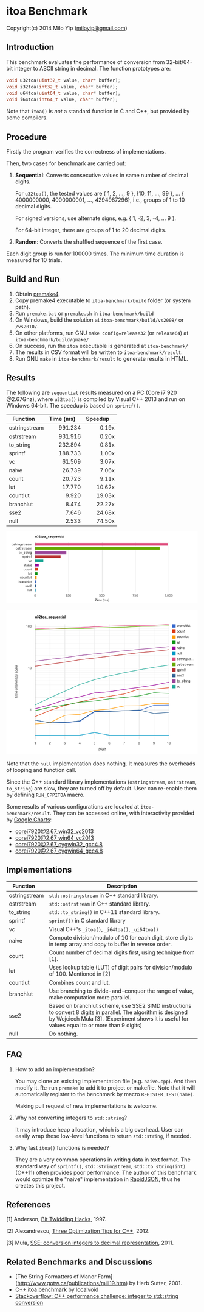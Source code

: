# itoa Benchmark

Copyright(c) 2014 Milo Yip (miloyip@gmail.com)

## Introduction

This benchmark evaluates the performance of conversion from 32-bit/64-bit integer to ASCII string in decimal. The function prototypes are:

~~~~~~~~cpp
void u32toa(uint32_t value, char* buffer);
void i32toa(int32_t value, char* buffer);
void u64toa(uint64_t value, char* buffer);
void i64toa(int64_t value, char* buffer);
~~~~~~~~

Note that `itoa()` is *not* a standard function in C and C++, but provided by some compilers.

## Procedure

Firstly the program verifies the correctness of implementations.

Then, two cases for benchmark are carried out:

1. **Sequential**: Converts consecutive values in same number of decimal digits.

   For `u32toa()`, the tested values are { 1, 2, ..., 9 }, {10, 11, ..., 99 }, ... { 4000000000, 4000000001, ..., 4294967296}, i.e., groups of 1 to 10 decimal digits.

   For signed versions, use alternate signs, e.g. { 1, -2, 3, -4, ... 9 }.

   For 64-bit integer, there are groups of 1 to 20 decimal digits.

2. **Random**: Converts the shuffled sequence of the first case.

Each digit group is run for 100000 times. The minimum time duration is measured for 10 trials.

## Build and Run

1. Obtain [premake4](http://industriousone.com/premake/download).
2. Copy premake4 executable to `itoa-benchmark/build` folder (or system path).
3. Run `premake.bat` or `premake.sh` in `itoa-benchmark/build`
4. On Windows, build the solution at `itoa-benchmark/build/vs2008/` or `/vs2010/`.
5. On other platforms, run GNU `make config=release32` (or `release64`) at `itoa-benchmark/build/gmake/`
6. On success, run the `itoa` executable is generated at `itoa-benchmark/`
7. The results in CSV format will be written to `itoa-benchmark/result`.
8. Run GNU `make` in `itoa-benchmark/result` to generate results in HTML.

## Results

The following are `sequential` results measured on a PC (Core i7 920 @2.67Ghz), where `u32toa()` is compiled by Visual C++ 2013 and run on Windows 64-bit. The speedup is based on `sprintf()`.

Function      | Time (ms)  | Speedup 
--------------|-----------:|-------:
ostringstream | 991.234    | 0.19x
ostrstream    | 931.916    | 0.20x
to_string     | 232.894    | 0.81x
sprintf       | 188.733    | 1.00x
vc            | 61.509     | 3.07x
naive         | 26.739     | 7.06x
count         | 20.723     | 9.11x
lut           | 17.770     | 10.62x
countlut      | 9.920      | 19.03x
branchlut     | 8.474      | 22.27x
sse2          | 7.646      | 24.68x
null          | 2.533      | 74.50x

![corei7920@2.67_win64_vc2013_u32toa_sequential_time](result/corei7920@2.67_win64_vc2013_u32toa_sequential_time.png)

![corei7920@2.67_win64_vc2013_u32toa_sequential_timedigit](result/corei7920@2.67_win64_vc2013_u32toa_sequential_timedigit.png)

Note that the `null` implementation does nothing. It measures the overheads of looping and function call.

Since the C++ standard library implementations (`ostringstream`, `ostrstream`, `to_string`) are slow, they are turned off by default. User can re-enable them by defining `RUN_CPPITOA` macro.

Some results of various configurations are located at `itoa-benchmark/result`. They can be accessed online, with interactivity provided by [Google Charts](https://developers.google.com/chart/):

* [corei7920@2.67_win32_vc2013](http://rawgit.com/miloyip/itoa-benchmark/master/result/corei7920@2.67_win32_vc2013.html)
* [corei7920@2.67_win64_vc2013](http://rawgit.com/miloyip/itoa-benchmark/master/result/corei7920@2.67_win64_vc2013.html)
* [corei7920@2.67_cygwin32_gcc4.8](http://rawgit.com/miloyip/itoa-benchmark/master/result/corei7920@2.67_cygwin32_gcc4.8.html)
* [corei7920@2.67_cygwin64_gcc4.8](http://rawgit.com/miloyip/itoa-benchmark/master/result/corei7920@2.67_cygwin64_gcc4.8.html)

## Implementations

Function      | Description
--------------|-----------
ostringstream | `std::ostringstream` in C++ standard library.
ostrstream    | `std::ostrstream` in C++ standard library.
to_string     | `std::to_string()` in C++11 standard library.
sprintf       | `sprintf()` in C standard library
vc            | Visual C++'s `_itoa()`, `_i64toa()`, `_ui64toa()`
naive         | Compute division/modulo of 10 for each digit, store digits in temp array and copy to buffer in reverse order.
count         | Count number of decimal digits first, using technique from [1].
lut           | Uses lookup table (LUT) of digit pairs for division/modulo of 100. Mentioned in [2]
countlut      | Combines count and lut.
branchlut     | Use branching to divide-and-conquer the range of value, make computation more parallel.
sse2          | Based on branchlut scheme, use SSE2 SIMD instructions to convert 8 digits in parallel. The algorithm is designed by Wojciech Muła [3]. (Experiment shows it is useful for values equal to or more than 9 digits)
null          | Do nothing.

## FAQ

1. How to add an implementation?
   
   You may clone an existing implementation file (e.g. `naive.cpp`). And then modify it. Re-run `premake` to add it to project or makefile. Note that it will automatically register to the benchmark by macro `REGISTER_TEST(name)`.

   Making pull request of new implementations is welcome.

2. Why not converting integers to `std::string`?

   It may introduce heap allocation, which is a big overhead. User can easily wrap these low-level functions to return `std::string`, if needed.

3. Why fast `itoa()` functions is needed?

   They are a very common operations in writing data in text format. The standard way of `sprintf()`, `std::stringstream`, `std::to_string(int)` (C++11) often provides poor performance. The author of this benchmark would optimize the "naive" implementation in [RapidJSON](https://github.com/miloyip/rapidjson/issues/31), thus he creates this project.

## References

[1] Anderson, [Bit Twiddling Hacks](https://graphics.stanford.edu/~seander/bithacks.html#IntegerLog10), 1997.

[2] Alexandrescu, [Three Optimization Tips for C++](http://www.slideshare.net/andreialexandrescu1/three-optimization-tips-for-c-15708507), 2012.

[3] Muła, [SSE: conversion integers to decimal representation](http://wm.ite.pl/articles/sse-itoa.html), 2011.

## Related Benchmarks and Discussions

* [The String Formatters of Manor Farm] (http://www.gotw.ca/publications/mill19.htm) by Herb Sutter, 2001.
* [C++ itoa benchmark](https://github.com/localvoid/cxx-benchmark-itoa) by [localvoid](https://github.com/localvoid)
* [Stackoverflow: C++ performance challenge: integer to std::string conversion](http://stackoverflow.com/questions/4351371/c-performance-challenge-integer-to-stdstring-conversion)
